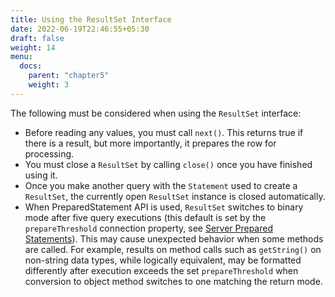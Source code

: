 ```yaml
---
title: Using the ResultSet Interface
date: 2022-06-19T22:46:55+05:30
draft: false
weight: 14
menu:
  docs:
    parent: "chapter5"
    weight: 3
---
```


The following must be considered when using the `ResultSet` interface:

* Before reading any values, you must call `next()`. This returns true if there
	is a result, but more importantly, it prepares the row for processing.
* You must close a `ResultSet` by calling `close()` once you have finished using
	it.
* Once you make another query with the `Statement` used to create a `ResultSet`,
	the currently open `ResultSet` instance is closed automatically.
* When PreparedStatement API is used, `ResultSet` switches to binary mode after
	five query executions (this default is set by the `prepareThreshold`
	connection property, see [Server Prepared Statements](server-prepare.md)).
	This may cause unexpected behavior when some methods are called. For example,
	results on method calls such as `getString()` on non-string data types,
	while logically equivalent, may be formatted differently after execution exceeds
	the set `prepareThreshold` when conversion to object method switches to one
	matching the return mode.